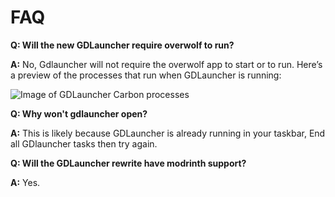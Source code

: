# FAQ
**Q: Will the new GDLauncher require overwolf to run?**

**A:** No, Gdlauncher will not require the overwolf app to start or to run. Here’s a preview of the processes that run when GDLauncher is running:

![Image of GDLauncher Carbon processes](https://cdn.discordapp.com/attachments/1104725737476468746/1104725737619079239/image.png?ex=6689cdc4&is=66887c44&hm=733be2f8c840012aaad90ee381682aa9120c94f2b962636728653c9a05c3ff7a&)

**Q: Why won't gdlauncher open?**

**A:** This is likely because GDLauncher is already running in your taskbar, End all GDlauncher tasks then try again.

**Q: Will the GDLauncher rewrite have modrinth support?**

**A:** Yes.
